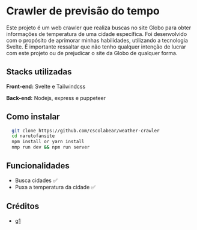 # Crawler de previsão do tempo

Este projeto é um web crawler que realiza buscas no site Globo para obter informações de temperatura de uma cidade específica. Foi desenvolvido com o propósito de aprimorar minhas habilidades, utilizando a tecnologia Svelte. É importante ressaltar que não tenho qualquer intenção de lucrar com este projeto ou de prejudicar o site da Globo de qualquer forma.

## Stacks utilizadas

**Front-end:** Svelte e Tailwindcss

**Back-end:** Nodejs, express e puppeteer

## Como instalar

```bash
  git clone https://github.com/cscolabear/weather-crawler
  cd narutofansite
  npm install or yarn install
  nmp run dev && npm run server
```

## Funcionalidades

- Busca cidades ✅
- Puxa a temperatura da cidade ✅

## Créditos

- [g1](g1.globo.com.)
